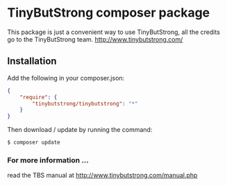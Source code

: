 # TinyButStrong composer package

This package is just a convenient way to use TinyButStrong, all the credits go to the TinyButStrong team. http://www.tinybutstrong.com/

## Installation

Add the following in your composer.json:

```json
{
    "require": {
        "tinybutstrong/tinybutstrong": "*"
    }
}
```

Then download / update by running the command:

``` bash
$ composer update
```

### For more information ...
read the TBS manual at http://www.tinybutstrong.com/manual.php
